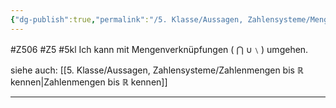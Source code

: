 ```yaml
---
{"dg-publish":true,"permalink":"/5. Klasse/Aussagen, Zahlensysteme/Mengenverknüpfungen/"}
---
```


#Z506 #Z5 #5kl
Ich kann mit Mengenverknüpfungen ( ⋂ ∪﹨) umgehen.

siehe auch:
[[5. Klasse/Aussagen, Zahlensysteme/Zahlenmengen bis ℝ kennen\|Zahlenmengen bis ℝ kennen]]
___
